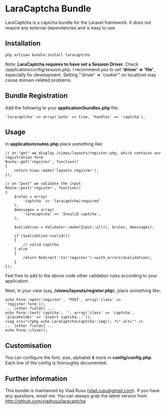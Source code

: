 # LaraCaptcha Bundle
LaraCaptcha is a captcha bundle for the Laravel framework. It does not require any external dependencies and is easy to use.

## Installation

	php artisan bundle:install laracaptcha

Note: **LaraCaptcha requires to have set a Session Driver**. Check /application/config/session.php. I recommend you to set **'driver' => 'file'**, especially for development. Setting "'driver' => 'cookie'" on localhost may cause domain-related problems.

## Bundle Registration

Add the following to your **application/bundles.php** file:

	'laracaptcha' => array('auto' => true, 'handles' => 'captcha'),

## Usage

In **application\routes.php** place something like:

	// on "get" we display /views/layouts/register.php, which contains our registration form
	Route::get('register', function()
	{
		return View::make('layouts.register');
	});

	// on "post" we validate the input
	Route::post('register', function()
	{
		$rules = array(
			'captcha' => 'laracaptcha|required'
		);
		$messages = array(
			'laracaptcha' => 'Invalid captcha',
		);

		$validation = Validator::make(Input::all(), $rules, $messages);

		if ($validation->valid())
		{
			// valid captcha
		} else
		{
			return Redirect::to('register')->with_errors($validation);
		}
	});

Feel free to add to the above code other validation rules according to your application.

Next, in your view (say, **/views/layouts/register.php**), place something like:

	echo Form::open('register', 'POST', array('class' => 'register_form'));
	... [other fields] ...
	echo Form::text('captcha', '', array('class' => 'captcha', 'placeholder' => 'Insert captcha...'));
	<img src="<?php echo LaraCaptcha\Captcha::img(); ?>" alt="" />
	... [other fields] ...
	echo Form::close();

## Customisation

You can configure the font, size, alphabet & more in **config/config.php**. Each line of the config is thoroughly documented.

## Further information
This bundle is maintained by Vlad Rusu (vlad.rusu@gmail.com). If you have any questions, email me. You can always grab the latest version from http://github.com/vladrusu/laracaptcha